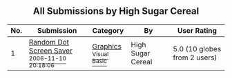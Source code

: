 ﻿<div align="center">

## All Submissions by High Sugar Cereal

</div>

No.  | Submission | Category | By   | User Rating
---- | ---------- | -------- | ---- | -----------
1 | [Random Dot Screen Saver<br /><sup>2006-11-10 20:18:06</sup>](https://github.com/Planet-Source-Code/high-sugar-cereal-random-dot-screen-saver__1-67043) | [Graphics<br /><sup>Visual Basic</sup>](../ByCategory/graphics__1-46.md) | High Sugar Cereal | 5.0 (10 globes from 2 users)
